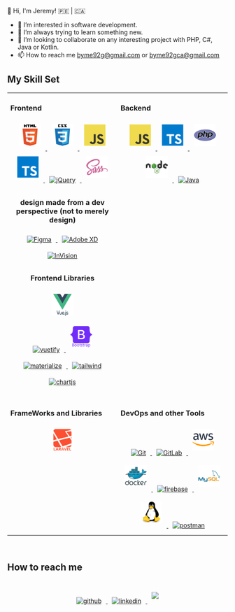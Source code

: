 👋 Hi, I'm Jeremy! 🇵🇪 | 🇨🇦
- 👀 I’m interested in software development.
- 🌱 I’m always trying to learn something new.
- 💞️ I’m looking to collaborate on any interesting project with PHP, C#, Java or Kotlin.
- 📫 How to reach me byme92g@gmail.com or byme92gca@gmail.com

## My Skill Set

<table>
<tr><td valign="top" width="50%">

### Frontend

<div align="center">  
<a href="https://www.w3.org/html/" target="_blank" rel="noreferrer"> <img style="margin: 10px" src="https://raw.githubusercontent.com/devicons/devicon/master/icons/html5/html5-original-wordmark.svg" alt="html5" height="50"/> </a>
<a href="https://www.w3schools.com/css/" target="_blank" rel="noreferrer"> <img style="margin: 10px" src="https://raw.githubusercontent.com/devicons/devicon/master/icons/css3/css3-original-wordmark.svg" alt="css3" height="50"/> </a> 
<a href="https://developer.mozilla.org/en-US/docs/Web/JavaScript" target="_blank" rel="noreferrer"> <img style="margin: 10px" src="https://raw.githubusercontent.com/devicons/devicon/master/icons/javascript/javascript-original.svg" alt="JavaScript" height="50"/> </a>
<a href="https://www.typescriptlang.org/" target="_blank" rel="noreferrer"> <img style="margin: 10px" src="https://raw.githubusercontent.com/devicons/devicon/master/icons/typescript/typescript-original.svg" alt="TypeScript" height="50"/> </a>
<a href="https://jquery.com/" target="_blank" rel="noreferrer"> <img style="margin: 10px"style="margin: 10px" src="https://profilinator.rishav.dev/skills-assets/jquery.png" alt="jQuery" height="50" /> </a>
<a href="https://sass-lang.com" target="_blank" rel="noreferrer"> <img style="margin: 10px" src="https://raw.githubusercontent.com/devicons/devicon/master/icons/sass/sass-original.svg" alt="sass" height="50"/> </a>

### design made from a dev perspective (not to merely design)

<a href="https://www.figma.com/" target="_blank" rel="noreferrer"> <img style="margin: 10px" src="https://cdn.worldvectorlogo.com/logos/figma-5.svg" alt="Figma" height="50"/> </a>
<a href="https://www.adobe.com/" target="_blank" rel="noreferrer"> <img style="margin: 10px" src="https://cdn.worldvectorlogo.com/logos/adobe-xd-1.svg" alt="Adobe XD" height="50"/> </a>
<a href="https://www.invisionapp.com/" target="_blank" rel="noreferrer"> <img style="margin: 10px" src="https://cdn.worldvectorlogo.com/logos/invision.svg" alt="InVision" height="50"/> </a>

### Frontend Libraries


<a href="https://vuejs.org/" target="_blank" rel="noreferrer"> <img style="margin: 10px" src="https://raw.githubusercontent.com/devicons/devicon/master/icons/vuejs/vuejs-original-wordmark.svg" alt="VueJS" height="50"/> </a>  
<a href="https://vuetifyjs.com/en/" target="_blank" rel="noreferrer"> <img style="margin: 10px" src="https://bestofjs.org/logos/vuetify.svg" alt="vuetify" height="50"/> </a>
<a href="https://getbootstrap.com" target="_blank" rel="noreferrer"> <img style="margin: 10px" src="https://raw.githubusercontent.com/devicons/devicon/master/icons/bootstrap/bootstrap-plain-wordmark.svg" alt="bootstrap" height="50"/>
<a href="https://materializecss.com/" target="_blank" rel="noreferrer"> <img style="margin: 10px" src="https://raw.githubusercontent.com/prplx/svg-logos/5585531d45d294869c4eaab4d7cf2e9c167710a9/svg/materialize.svg" alt="materialize" height="50"/>
<a href="https://tailwindcss.com/" target="_blank" rel="noreferrer"> <img style="margin: 10px" src="https://www.vectorlogo.zone/logos/tailwindcss/tailwindcss-icon.svg" alt="tailwind" height="50"/> </a> 
<a href="https://www.chartjs.org" target="_blank" rel="noreferrer"> <img style="margin: 10px" src="https://www.chartjs.org/media/logo-title.svg" alt="chartjs" height="50"/> </a>

</td>
<td valign="top" width="50%">

### Backend

<div align="center">

<a href="https://developer.mozilla.org/en-US/docs/Web/JavaScript" target="_blank" rel="noreferrer"> <img style="margin: 10px" src="https://raw.githubusercontent.com/devicons/devicon/master/icons/javascript/javascript-original.svg" alt="JavaScript" height="50"/> </a>
<a href="https://www.typescriptlang.org/" target="_blank" rel="noreferrer"> <img style="margin: 10px" src="https://raw.githubusercontent.com/devicons/devicon/master/icons/typescript/typescript-original.svg" alt="TypeScript" height="50"/> </a>
<a href="https://www.php.net" target="_blank" rel="noreferrer"> <img style="margin: 10px" src="https://raw.githubusercontent.com/devicons/devicon/master/icons/php/php-original.svg" alt="PHP" height="50"/> </a>
<a href="https://nodejs.org" target="_blank" rel="noreferrer"> <img style="margin: 10px" src="https://raw.githubusercontent.com/devicons/devicon/master/icons/nodejs/nodejs-original-wordmark.svg" alt="nodejs" height="50"/> </a>
<a href="https://www.w3schools.com/java/java_intro.asp" target="_blank" rel="noreferrer"><img style="margin: 10px" src="https://profilinator.rishav.dev/skills-assets/java-original-wordmark.svg" alt="Java" height="50" /> </a>

</div>

</td>
</tr>
<tr>
<td valign="top">

### FrameWorks and Libraries

<div align="center">  
<a href="https://laravel.com/" target="_blank" rel="noreferrer"> <img style="margin: 10px" src="https://raw.githubusercontent.com/devicons/devicon/master/icons/laravel/laravel-plain-wordmark.svg" alt="Laravel" height="50"/> </a>
</div>

<td valign="top">

### DevOps and other Tools

<div align="center">
<a href="https://git-scm.com/" target="_blank" rel="noreferrer"> <img style="margin: 10px" src="https://www.vectorlogo.zone/logos/git-scm/git-scm-icon.svg" alt="Git" height="50"/> </a>
<a href="https://about.gitlab.com/" target="_blank" rel="noreferrer"> <img style="margin: 10px" src="https://profilinator.rishav.dev/skills-assets/gitlab.svg" alt="GitLab" height="50" /> </a>
<a href="https://aws.amazon.com" target="_blank" rel="noreferrer"> <img style="margin: 10px" src="https://raw.githubusercontent.com/devicons/devicon/master/icons/amazonwebservices/amazonwebservices-original-wordmark.svg" alt="AWS" height="50"/> </a>
<a href="https://www.docker.com/" target="_blank" rel="noreferrer"> <img style="margin: 10px" src="https://raw.githubusercontent.com/devicons/devicon/master/icons/docker/docker-original-wordmark.svg" alt="docker" height="50"/> </a> 
<a href="https://firebase.google.com/" target="_blank" rel="noreferrer"> <img style="margin: 10px" src="https://www.vectorlogo.zone/logos/firebase/firebase-icon.svg" alt="firebase" height="50"/> </a>
<a href="https://www.mysql.com/" target="_blank" rel="noreferrer"> <img style="margin: 10px" src="https://raw.githubusercontent.com/devicons/devicon/master/icons/mysql/mysql-original-wordmark.svg" alt="mysql" height="50"/>
<a href="https://www.linux.org/" target="_blank" rel="noreferrer"> <img style="margin: 10px" src="https://raw.githubusercontent.com/devicons/devicon/master/icons/linux/linux-original.svg" alt="linux" height="50"/> </a> 
<a href="https://postman.com" target="_blank" rel="noreferrer"> <img style="margin: 10px" src="https://www.vectorlogo.zone/logos/getpostman/getpostman-icon.svg" alt="postman" height="50"/> </a>
</div>

</td></tr>
</table>

<br/>

## How to reach me

<br/>
<div align="center">
<a href="https://github.com/igor-ponso" target="_blank">
<img style="margin: 10px" src="https://img.shields.io/badge/github-%2324292e.svg?&style=for-the-badge&logo=github&logoColor=white" alt="github"/>
</a>
<a href="https://linkedin.com/in/igorponso" target="_blank">
<img style="margin: 10px" src="https://img.shields.io/badge/linkedin-%231E77B5.svg?&style=for-the-badge&logo=linkedin&logoColor=white" alt="linkedin"/>
</a>
<a href = "mailto:igorponso07@gmail.com"><img style="margin: 10px" src="https://img.shields.io/badge/Gmail-D14836?style=for-the-badge&logo=gmail&logoColor=white" target="_blank"></a>
</div>
<br/>
